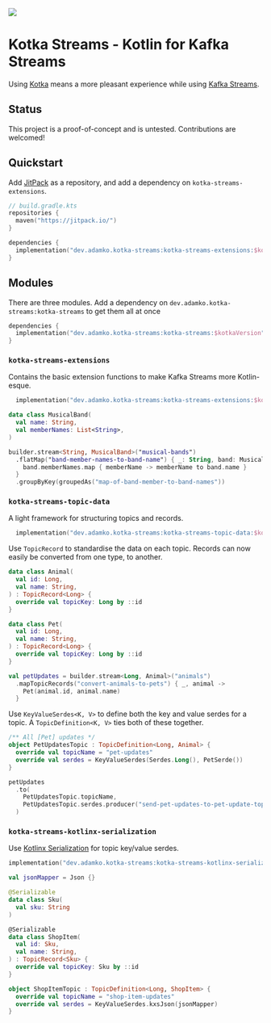 [![](https://jitpack.io/v/adamko-dev/kotka-streams.svg)](https://jitpack.io/#adamko-dev/kotka-streams)

# Kotka Streams - Kotlin for Kafka Streams

Using [Kotka](https://github.com/adamko-dev/kotka-streams) means a more pleasant experience while
using [Kafka Streams](https://kafka.apache.org/documentation/streams/).

## Status

This project is a proof-of-concept and is untested. Contributions are welcomed!

## Quickstart

Add [JitPack](https://jitpack.io/) as a repository, and add a dependency
on `kotka-streams-extensions`.

```kotlin
// build.gradle.kts
repositories {
  maven("https://jitpack.io/")
}

dependencies {
  implementation("dev.adamko.kotka-streams:kotka-streams-extensions:$kotkaVersion")
}
```

## Modules

There are three modules. Add a dependency on `dev.adamko.kotka-streams:kotka-streams` to get them
all at once

```kotlin
dependencies {
  implementation("dev.adamko.kotka-streams:kotka-streams:$kotkaVersion")
}
```

### `kotka-streams-extensions`

Contains the basic extension functions to make Kafka Streams more Kotlin-esque.

```kotlin
  implementation("dev.adamko.kotka-streams:kotka-streams-extensions:$kotkaVersion")
```

```kotlin
data class MusicalBand(
  val name: String,
  val memberNames: List<String>,
)

builder.stream<String, MusicalBand>("musical-bands")
  .flatMap("band-member-names-to-band-name") { _: String, band: MusicalBand ->
    band.memberNames.map { memberName -> memberName to band.name }
  }
  .groupByKey(groupedAs("map-of-band-member-to-band-names"))
```

### `kotka-streams-topic-data`

A light framework for structuring topics and records.

```kotlin
  implementation("dev.adamko.kotka-streams:kotka-streams-topic-data:$kotkaVersion")
```

Use `TopicRecord` to standardise the data on each topic. Records can now easily be converted from
one type, to another.

```kotlin
data class Animal(
  val id: Long,
  val name: String,
) : TopicRecord<Long> {
  override val topicKey: Long by ::id
}

data class Pet(
  val id: Long,
  val name: String,
) : TopicRecord<Long> {
  override val topicKey: Long by ::id
}

val petUpdates = builder.stream<Long, Animal>("animals")
  .mapTopicRecords("convert-animals-to-pets") { _, animal ->
    Pet(animal.id, animal.name)
  }
```

Use `KeyValueSerdes<K, V>` to define both the key and value serdes for a topic.
A `TopicDefinition<K, V>` ties both of these together.

```kotlin
/** All [Pet] updates */
object PetUpdatesTopic : TopicDefinition<Long, Animal> {
  override val topicName = "pet-updates"
  override val serdes = KeyValueSerdes(Serdes.Long(), PetSerde())
}

petUpdates
  .to(
    PetUpdatesTopic.topicName,
    PetUpdatesTopic.serdes.producer("send-pet-updates-to-pet-update-topic")
  )
```

### `kotka-streams-kotlinx-serialization`

Use [Kotlinx Serialization](https://github.com/Kotlin/kotlinx.serialization/) for topic key/value
serdes.

```kotlin
implementation("dev.adamko.kotka-streams:kotka-streams-kotlinx-serialization:$kotkaVersion")
```

```kotlin
val jsonMapper = Json {}

@Serializable
data class Sku(
  val sku: String
)

@Serializable
data class ShopItem(
  val id: Sku,
  val name: String,
) : TopicRecord<Sku> {
  override val topicKey: Sku by ::id
}

object ShopItemTopic : TopicDefinition<Long, ShopItem> {
  override val topicName = "shop-item-updates"
  override val serdes = KeyValueSerdes.kxsJson(jsonMapper)
}
```

